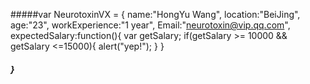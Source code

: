#####var NeurotoxinVX = {
		name:"HongYu Wang",
		location:"BeiJing",
		age:"23",
		workExperience:"1 year",
		Email:"neurotoxin@vip.qq.com",
		expectedSalary:function(){
			var getSalary;
			if(getSalary >= 10000 && getSalary <=15000){
				alert("yep!");
			}
		}
#####	}
